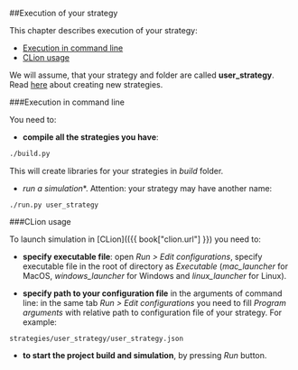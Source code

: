 ##Execution of your strategy

This chapter describes execution of your strategy:
* [Execution in command line](#command_line)
* [CLion usage](#clion)

We will assume, that your strategy and folder are called **user_strategy**.
Read [here](add_strategy.md) about creating new strategies.

<a id="command_line"></a>
###Execution in command line

You need to:
- **compile all the strategies you have**:
```bash
./build.py
```

This will create libraries for your strategies in *build* folder.

- *run a simulation**.
Attention: your strategy may have another name:
```
./run.py user_strategy
```

<a id="clion"></a>
###CLion usage

To launch simulation in [CLion](({{ book["clion.url"] }}) you need to:

- **specify executable file**:
open *Run > Edit configurations*, specify executable file in the root of directory as *Executable* (*mac_launcher* for MacOS, *windows_launcher* for Windows and *linux_launcher* for Linux).

- **specify path to your configuration file** in the arguments of command line:
in the same tab *Run > Edit configurations* you need to fill *Program arguments* with relative path to configuration file of your strategy.
For example:
```
strategies/user_strategy/user_strategy.json
```

- **to start the project build and simulation**, by pressing *Run* button.
